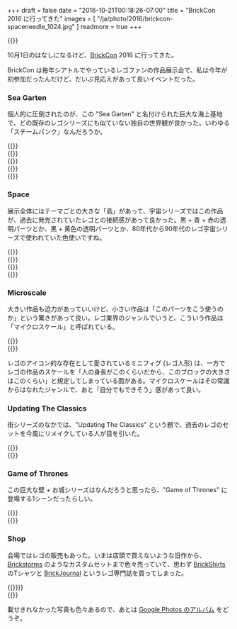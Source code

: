 +++
draft = false
date = "2016-10-21T00:18:26-07:00"
title = "BrickCon 2016 に行ってきた"
images = [ "/ja/photo/2016/brickcon-spaceneedle_1024.jpg" ]
readmore = true
+++

<div class="photo">
{{<photo name="2016/brickcon-spaceneedle" alt="Space Needle" >}}
</div>

10月1日のはなしになるけど、[BrickCon](http://brickcon.org/) 2016 に行ってきた。

BrickCon は毎年シアトルでやっているレゴファンの作品展示会で、私は今年が初参加だったんだけど、だいぶ見応えがあって良いイベントだった。

<!--more-->

### Sea Garten

個人的に圧倒されたのが、この "Sea Garten" と名付けられた巨大な海上基地で、どの既存のレゴシリーズにも似ていない独自の世界観が良かった。いわゆる「スチームパンク」なんだろうか。

<div class="photo">
{{<photo name="2016/brickcon-seagarten-1" alt="Sea Garten 1">}}
</div>

<div class="photo">
{{<photo name="2016/brickcon-seagarten-2" alt="Sea Garten 2">}}
</div>

<div class="photo">
{{<photo name="2016/brickcon-seagarten-3" alt="Sea Garten 3">}}
</div>

<div class="photo">
{{<photo name="2016/brickcon-seagarten-4" alt="Sea Garten 4">}}
</div>

<div class="photo">
{{<photo name="2016/brickcon-seagarten-5" alt="Sea Garten 5">}}
</div>

### Space

展示全体にはテーマごとの大きな「島」があって、宇宙シリーズではこの作品が、過去に発売されていたレゴとの接続感があって良かった。黒 + 青 + 赤の透明パーツとか、黒 + 黄色の透明パーツとか、80年代から90年代のレゴ宇宙シリーズで使われていた色使いですね。

<div class="photo">
{{<photo name="2016/brickcon-space-1" alt="Space 1">}}
</div>

<div class="photo">
{{<photo name="2016/brickcon-space-2" alt="Space 2">}}
</div>

<div class="photo">
{{<photo name="2016/brickcon-space-3" alt="Space 3">}}
</div>

<div class="photo">
{{<photo name="2016/brickcon-space-4" alt="Space 4">}}
</div>

### Microscale

大きい作品も迫力があっていいけど、小さい作品は「このパーツをこう使うのか」という驚きがあって良い。レゴ業界のジャンルでいうと、こういう作品は「マイクロスケール」と呼ばれている。

<div class="photo">
{{<photo name="2016/brickcon-micropolis" alt="Micropolis">}}
</div>

<div class="photo">
{{<photo name="2016/brickcon-microscale-seattle" alt="Microscale Seattle">}}
</div>

レゴのアイコン的な存在として愛されているミニフィグ (レゴ人形) は、一方でレゴの作品のスケールを「人の身長がこのくらいだから、このブロックの大きさはこのくらい」と規定してしまっている面がある。マイクロスケールはその常識からはなれたジャンルで、あと「自分でもできそう」感があって良い。

### Updating The Classics

街シリーズのなかでは、"Updating The Classics" という題で、過去のレゴのセットを今風にリメイクしている人が目を引いた。

<div class="photo">
{{<photo name="2016/brickcon-classics" alt="Updating The Classics">}}
</div>

<div class="photo">
{{<photo name="2016/brickcon-6367" alt="#6367">}}
</div>

### Game of Thrones

この巨大な壁 + お城シリーズはなんだろうと思ったら、"Game of Thrones" に登場する1シーンだったらしい。

<div class="photo">
{{<photo name="2016/brickcon-got-1" alt="The Wall">}}
</div>

<div class="photo">
{{<photo name="2016/brickcon-got-2" alt="... from Game of Thrones">}}
</div>

### Shop

会場ではレゴの販売もあった。いまは店頭で買えないような旧作から、[Brickstorms](http://brickstorms.com/) のようなカスタムセットまで色々売っていて、思わず [BrickShirts](http://www.brickshirts.com/cart/) のTシャツと [BrickJournal](http://twomorrows.com/index.php?main_page=index&cPath=78) というレゴ専門誌を買ってしまった。

<div class="photo">
{{<photo name="2016/brickcon-shop-1" alt="Classics">}}}}
</div>

<div class="photo">
{{<photo name="2016/brickcon-shop-2" alt="Brickstorms">}}
</div>

載せきれなかった写真も色々あるので、あとは [Google Photos のアルバム](https://goo.gl/photos/FnjER6tpGPwBTi8b9) をどうぞ。
